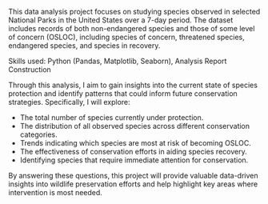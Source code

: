 This data analysis project focuses on studying species observed in selected National Parks in the United States over a 7-day period. The dataset includes records of both non-endangered species and those of some level of concern (OSLOC), including species of concern, threatened species, endangered species, and species in recovery.

Skills used: Python (Pandas, Matplotlib, Seaborn), Analysis Report Construction

Through this analysis, I aim to gain insights into the current state of species protection and identify patterns that could inform future conservation strategies. Specifically, I will explore:

- The total number of species currently under protection.
- The distribution of all observed species across different conservation categories.  
- Trends indicating which species are most at risk of becoming OSLOC.  
- The effectiveness of conservation efforts in aiding species recovery.  
- Identifying species that require immediate attention for conservation.  

By answering these questions, this project will provide valuable data-driven insights into wildlife preservation efforts and help highlight key areas where intervention is most needed.
